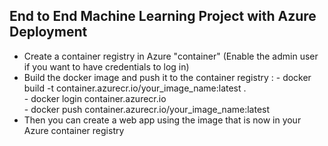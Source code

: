 ## End to End Machine Learning Project with Azure Deployment

- Create a container registry in Azure "container"  (Enable the admin user if you want to have credentials to log in)
- Build the docker image and push it to the container registry : 
        - docker build -t container.azurecr.io/your_image_name:latest .   
        - docker login container.azurecr.io  
        - docker push container.azurecr.io/your_image_name:latest
- Then you can create a web app using the image that is now in your Azure container registry
